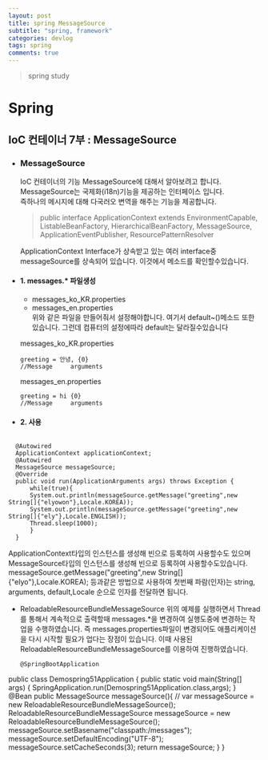 ```yaml
---
layout: post
title: spring MessageSource
subtitle: "spring, framework"
categories: devlog
tags: spring
comments: true
---
```

> spring study

# Spring

## IoC 컨테이너 7부 : MessageSource

* ### MessageSource 
  IoC 컨테이너의 기능 MessageSource에 대해서 알아보려고 합니다. MessageSource는 국제화(i18n)기능을 제공하는 인터페이스 입니다.  
  즉하나의 메시지에 대해 다국러오 변역을 해주는 기능을 제공합니다. 

  >public interface ApplicationContext extends EnvironmentCapable, ListableBeanFactory, HierarchicalBeanFactory, MessageSource, ApplicationEventPublisher, ResourcePatternResolver 

  ApplicationContext Interface가 상속받고 있는 여러 interface중 messageSource를 상속되어 있습니다. 이것에서 메소드를 확인할수있습니다.

* #### 1. messages.* 파일생성
  - messages_ko_KR.properties
  - messages_en.properties  
  위와 같은 파일을 만들어줘서 설정해야합니다. 여기서 default~()메소드 또한 있습니다. 그런데 컴퓨터의 설정에따라 default는 달라질수있습니다 

  messages_ko_KR.properties
  ```
  greeting = 안녕, {0}
  //Message     arguments
  ```
  messages_en.properties
  ```
  greeting = hi {0}
  //Message     arguments
  ```


* #### 2. 사용

```

  @Autowired
  ApplicationContext applicationContext;
  @Autowired
  MessageSource messageSource;
  @Override
  public void run(ApplicationArguments args) throws Exception {
      while(true){
      System.out.println(messageSource.getMessage("greeting",new String[]{"elyowon"},Locale.KOREA));
      System.out.println(messageSource.getMessage("greeting",new String[]{"ely"},Locale.ENGLISH));
      Thread.sleep(1000);
      }
  }
```
ApplicationContext타입의 인스턴스를 생성해 빈으로 등록하여 사용할수도 있으며 MessageSource타입의 인스턴스를 생성해 빈으로 등록하여 사용할수도있습니다.  
messageSource.getMessage("greeting",new String[]{"elyo"},Locale.KOREA); 등과같은 방법으로 사용하여
첫번째 파람(인자)는 string, arguments, default,Locale 순으로 인자를 전달하면 됩니다. 

* ReloadableResourceBundleMessageSource
  위의 예제를 실행하면서 Thread를 통해서 계속적으로 출력할때 messages.*을 변경하여 실행도중에 변경하는 작업을 수행하였습니다. 
  즉 messages.properties파일이 변경되어도 애플리케이션을 다시 시작할 필요가 업다는 장점이 있습니다.
  이때 사용된 ReloadableResourceBundleMessageSource를 이용하여 진행하였습니다.

  ```
  @SpringBootApplication
public class Demospring51Application {
    public static void main(String[] args) {
        SpringApplication.run(Demospring51Application.class,args);
    }
    @Bean
    public MessageSource messageSource(){
        //        var messageSource = new ReloadableResourceBundleMessageSource();
        ReloadableResourceBundleMessageSource messageSource = new ReloadableResourceBundleMessageSource();
        messageSource.setBasename("classpath:/messages");
        messageSource.setDefaultEncoding("UTF-8");
        messageSource.setCacheSeconds(3);
        return messageSource;
    }
  }

  ```